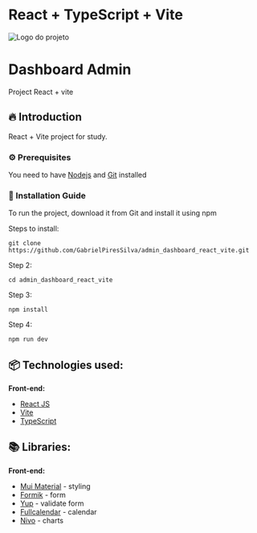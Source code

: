 # React + TypeScript + Vite

![Logo do projeto](https://imgur.com/SYGQtij.jpg)

# Dashboard Admin

Project React + vite

## 🔥 Introduction

React + Vite project for study.

### ⚙️ Prerequisites

You need to have [Nodejs](https://nodejs.org/en) and [Git](https://git-scm.com/) installed

### 🔨 Installation Guide

To run the project, download it from Git and install it using npm

Steps to install:

```
git clone https://github.com/GabrielPiresSilva/admin_dashboard_react_vite.git
```

Step 2:

```
cd admin_dashboard_react_vite
```

Step 3:

```
npm install
```

Step 4:

```
npm run dev
```

## 📦 Technologies used:

**Front-end:**

- [React JS](https://react.dev/)
- [Vite](https://vitejs.dev/)
- [TypeScript](https://www.typescriptlang.org/)

## 📚 Libraries:

**Front-end:**

- [Mui Material](https://mui.com/) - styling
- [Formik](https://formik.org/) - form
- [Yup](https://www.npmjs.com/package/yup) - validate form
- [Fullcalendar](https://fullcalendar.io/) - calendar
- [Nivo](https://nivo.rocks/) - charts
